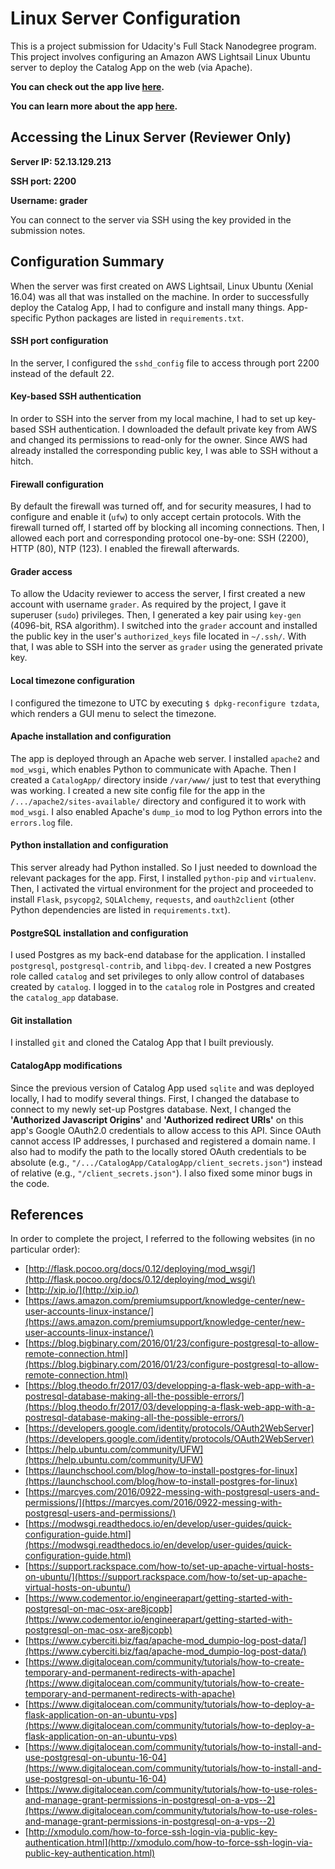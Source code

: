 # Linux Server Configuration
This is a project submission for Udacity's Full Stack Nanodegree program. This project involves configuring an Amazon AWS Lightsail Linux Ubuntu server to deploy the Catalog App on the web (via Apache).

**You can check out the app live [here](http://catalog.app.alvinkang.com).**

**You can learn more about the app [here](https://github.com/AlvinKang/CatalogApp).**

## Accessing the Linux Server (Reviewer Only)
**Server IP: 52.13.129.213**

**SSH port: 2200**

**Username: grader**

You can connect to the server via SSH using the key provided in the submission notes.

## Configuration Summary
When the server was first created on AWS Lightsail, Linux Ubuntu (Xenial 16.04) was all that was installed on the machine. In order to successfully deploy the Catalog App, I had to configure and install many things. App-specific Python packages are listed in `requirements.txt`.

#### SSH port configuration
In the server, I configured the `sshd_config` file to access through port 2200 instead of the default 22.
#### Key-based SSH authentication
In order to SSH into the server from my local machine, I had to set up key-based SSH authentication. I downloaded the default private key from AWS and changed its permissions to read-only for the owner. Since AWS had already installed the corresponding public key, I was able to SSH without a hitch.
#### Firewall configuration
By default the firewall was turned off, and for security measures, I had to configure and enable it (`ufw`) to only accept certain protocols. With the firewall turned off, I started off by blocking all incoming connections. Then, I allowed each port and corresponding protocol one-by-one: SSH (2200), HTTP (80), NTP (123). I enabled the firewall afterwards.
#### Grader access
To allow the Udacity reviewer to access the server, I first created a new account with username `grader`. As required by the project, I gave it superuser (`sudo`) privileges. Then, I generated a key pair using `key-gen` (4096-bit, RSA algorithm). I switched into the `grader` account and installed the public key in the user's `authorized_keys` file located in `~/.ssh/`. With that, I was able to SSH into the server as `grader` using the generated private key.
#### Local timezone configuration
I configured the timezone to UTC by executing `$ dpkg-reconfigure tzdata`, which renders a GUI menu to select the timezone.
#### Apache installation and configuration
The app is deployed through an Apache web server. I installed `apache2` and `mod_wsgi`, which enables Python to communicate with Apache. Then I created a `CatalogApp/` directory inside `/var/www/` just to test that everything was working. I created a new site config file for the app in the `/.../apache2/sites-available/` directory and configured it to work with `mod_wsgi`. I also enabled Apache's `dump_io` mod to log Python errors into the `errors.log` file.
#### Python installation and configuration
This server already had Python installed. So I just needed to download the relevant packages for the app. First, I installed `python-pip` and `virtualenv`. Then, I activated the virtual environment for the project and proceeded to install `Flask`, `psycopg2`, `SQLAlchemy`, `requests`, and `oauth2client` (other Python dependencies are listed in `requirements.txt`).
#### PostgreSQL installation and configuration
I used Postgres as my back-end database for the application. I installed `postgresql`, `postgresql-contrib`, and `libpq-dev`. I created a new Postgres role called `catalog` and set privileges to only allow control of databases created by `catalog`. I logged in to the `catalog` role in Postgres and created the `catalog_app` database.
#### Git installation
I installed `git` and cloned the Catalog App that I built previously.
#### CatalogApp modifications
Since the previous version of Catalog App used `sqlite` and was deployed locally, I had to modify several things. First, I changed the database to connect to my newly set-up Postgres database. Next, I changed the **'Authorized Javascript Origins'** and **'Authorized redirect URIs'** on this app's Google OAuth2.0 credentials to allow access to this API. Since OAuth cannot access IP addresses, I purchased and registered a domain name. I also had to modify the path to the locally stored OAuth credentials to be absolute (e.g., `"/.../CatalogApp/CatalogApp/client_secrets.json"`) instead of relative (e.g., `"/client_secrets.json"`). I also fixed some minor bugs in the code.

## References
In order to complete the project, I referred to the following websites (in no particular order):
* [http://flask.pocoo.org/docs/0.12/deploying/mod_wsgi/](http://flask.pocoo.org/docs/0.12/deploying/mod_wsgi/)
* [http://xip.io/](http://xip.io/)
* [https://aws.amazon.com/premiumsupport/knowledge-center/new-user-accounts-linux-instance/](https://aws.amazon.com/premiumsupport/knowledge-center/new-user-accounts-linux-instance/)
* [https://blog.bigbinary.com/2016/01/23/configure-postgresql-to-allow-remote-connection.html](https://blog.bigbinary.com/2016/01/23/configure-postgresql-to-allow-remote-connection.html)
* [https://blog.theodo.fr/2017/03/developping-a-flask-web-app-with-a-postresql-database-making-all-the-possible-errors/](https://blog.theodo.fr/2017/03/developping-a-flask-web-app-with-a-postresql-database-making-all-the-possible-errors/)
* [https://developers.google.com/identity/protocols/OAuth2WebServer](https://developers.google.com/identity/protocols/OAuth2WebServer)
* [https://help.ubuntu.com/community/UFW](https://help.ubuntu.com/community/UFW)
* [https://launchschool.com/blog/how-to-install-postgres-for-linux](https://launchschool.com/blog/how-to-install-postgres-for-linux)
* [https://marcyes.com/2016/0922-messing-with-postgresql-users-and-permissions/](https://marcyes.com/2016/0922-messing-with-postgresql-users-and-permissions/)
* [https://modwsgi.readthedocs.io/en/develop/user-guides/quick-configuration-guide.html](https://modwsgi.readthedocs.io/en/develop/user-guides/quick-configuration-guide.html)
* [https://support.rackspace.com/how-to/set-up-apache-virtual-hosts-on-ubuntu/](https://support.rackspace.com/how-to/set-up-apache-virtual-hosts-on-ubuntu/)
* [https://www.codementor.io/engineerapart/getting-started-with-postgresql-on-mac-osx-are8jcopb](https://www.codementor.io/engineerapart/getting-started-with-postgresql-on-mac-osx-are8jcopb)
* [https://www.cyberciti.biz/faq/apache-mod_dumpio-log-post-data/](https://www.cyberciti.biz/faq/apache-mod_dumpio-log-post-data/)
* [https://www.digitalocean.com/community/tutorials/how-to-create-temporary-and-permanent-redirects-with-apache](https://www.digitalocean.com/community/tutorials/how-to-create-temporary-and-permanent-redirects-with-apache)
* [https://www.digitalocean.com/community/tutorials/how-to-deploy-a-flask-application-on-an-ubuntu-vps](https://www.digitalocean.com/community/tutorials/how-to-deploy-a-flask-application-on-an-ubuntu-vps)
* [https://www.digitalocean.com/community/tutorials/how-to-install-and-use-postgresql-on-ubuntu-16-04](https://www.digitalocean.com/community/tutorials/how-to-install-and-use-postgresql-on-ubuntu-16-04)
* [https://www.digitalocean.com/community/tutorials/how-to-use-roles-and-manage-grant-permissions-in-postgresql-on-a-vps--2](https://www.digitalocean.com/community/tutorials/how-to-use-roles-and-manage-grant-permissions-in-postgresql-on-a-vps--2)
* [http://xmodulo.com/how-to-force-ssh-login-via-public-key-authentication.html](http://xmodulo.com/how-to-force-ssh-login-via-public-key-authentication.html)
